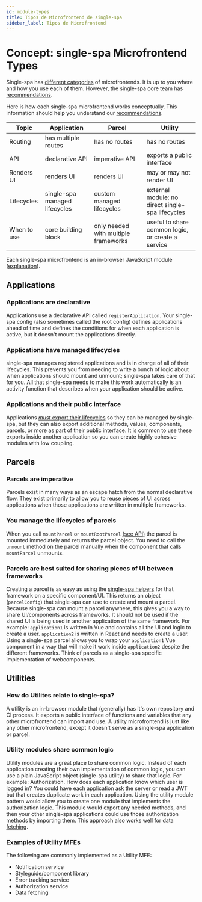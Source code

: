 ```yaml
---
id: module-types
title: Tipos de Microfrontend de single-spa
sidebar_label: Tipos de Microfrontend
---
```


# Concept: single-spa Microfrontend Types

Single-spa has [different categories](/docs/microfrontends-concept/#types-of-microfrontends) of microfrontends. It is up to you where and how you use each of them. However, the single-spa core team has [recommendations](/docs/recommended-setup/#applications-versus-parcels-versus-utility-modules).

Here is how each single-spa microfrontend works conceptually. This information should help you understand our [recommendations](/docs/recommended-setup/#applications-versus-parcels-versus-utility-modules).

| Topic       | Application                   | Parcel                               | Utility                                           |
| ----------- | ----------------------------- | ------------------------------------ | ------------------------------------------------- |
| Routing     | has multiple routes           | has no routes                        | has no routes                                     |
| API         | declarative API               | imperative API                       | exports a public interface                        |
| Renders UI  | renders UI                    | renders UI                           | may or may not render UI                          |
| Lifecycles  | single-spa managed lifecycles | custom managed lifecycles            | external module: no direct single-spa lifecycles  |
| When to use | core building block           | only needed with multiple frameworks | useful to share common logic, or create a service |

Each single-spa microfrontend is an in-browser JavaScript module ([explanation](/docs/recommended-setup#in-browser-versus-build-time-modules)).

## Applications

### Applications are declarative

Applications use a declarative API called `registerApplication`. Your single-spa config (also sometimes called the root config) defines applications ahead of time and defines the conditions for when each application is active, but it doesn't mount the applications directly.

### Applications have managed lifecycles

single-spa manages registered applications and is in charge of all of their lifecycles. This prevents you from needing to write a bunch of logic about when applications should mount and unmount; single-spa takes care of that for you.
All that single-spa needs to make this work automatically is an activity function that describes when your application should be active.

### Applications and their public interface

Applications [_must_ export their lifecycles](/docs/building-applications#registered-application-lifecycle) so they can be managed by single-spa, but they can also export additional methods, values, components, parcels, or more as part of their public interface. It is common to use these exports inside another application so you can create highly cohesive modules with low coupling.

## Parcels

### Parcels are imperative

Parcels exist in many ways as an escape hatch from the normal declarative flow. They exist primarily to allow you to reuse pieces of UI across applications when those applications are written in multiple frameworks.

### You manage the lifecycles of parcels

When you call `mountParcel` or `mountRootParcel` [(see API)](/docs/parcels-api) the parcel is mounted immediately and returns the parcel object. You need to call the `unmount` method on the parcel manually when the component that calls `mountParcel` unmounts.

### Parcels are best suited for sharing pieces of UI between frameworks

Creating a parcel is as easy as using the [single-spa helpers](/docs/ecosystem#help-for-frameworks) for that framework on a specific component/UI. This returns an object (`parcelConfig`) that single-spa can use to create and mount a parcel.
Because single-spa can mount a parcel anywhere, this gives you a way to share UI/components across frameworks. It should not be used if the shared UI is being used in another application of the same framework.
For example: `application1` is written in Vue and contains all the UI and logic to create a user. `application2` is written in React and needs to create a user. Using a single-spa parcel allows you to wrap your `application1` Vue component
in a way that will make it work inside `application2` despite the different frameworks.
Think of parcels as a single-spa specific implementation of webcomponents.

## Utilities

### How do Utilites relate to single-spa?

A utility is an in-browser module that (generally) has it's own repository and CI process. It exports a public interface of functions and variables that any other microfrontend can import and use. A utility microfrontend is just like any other microfrontend, except it doesn't serve as a single-spa application or parcel.

### Utility modules share common logic

Utility modules are a great place to share common logic. Instead of each application creating their own implementation of common logic, you can use a plain JavaScript object (single-spa utility) to share that logic.
For example: Authorization. How does each application know which user is logged in? You could have each application ask the server or read a JWT but that creates duplicate work in each application.
Using the utility module pattern would allow you to create one module that implements the authorization logic. This module would export any needed methods, and then your other single-spa applications could use those authorization methods by importing them.
This approach also works well for data [fetching](/docs/recommended-setup#api-data).

### Examples of Utility MFEs

The following are commonly implemented as a Utility MFE:

- Notification service
- Styleguide/component library
- Error tracking service
- Authorization service
- Data fetching
